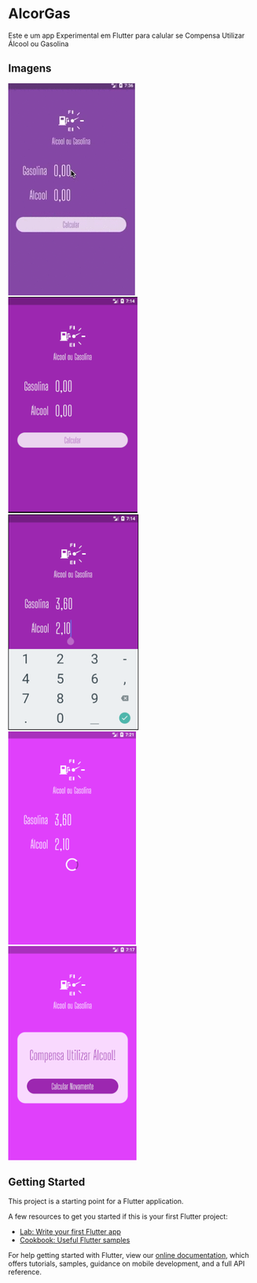 # AlcorGas
Este e um app Experimental em Flutter para calular se Compensa Utilizar Álcool ou Gasolina
## Imagens
![alt text](https://github.com/GitAlison/AlcorGas/blob/master/images/video.gif)
![alt text](https://github.com/GitAlison/AlcorGas/blob/master/images/4.png)
![alt text](https://github.com/GitAlison/AlcorGas/blob/master/images/3.png)
![alt text](https://github.com/GitAlison/AlcorGas/blob/master/images/1.png)
![alt text](https://github.com/GitAlison/AlcorGas/blob/master/images/2.png)


## Getting Started

This project is a starting point for a Flutter application.

A few resources to get you started if this is your first Flutter project:

- [Lab: Write your first Flutter app](https://flutter.dev/docs/get-started/codelab)
- [Cookbook: Useful Flutter samples](https://flutter.dev/docs/cookbook)

For help getting started with Flutter, view our
[online documentation](https://flutter.dev/docs), which offers tutorials,
samples, guidance on mobile development, and a full API reference.

